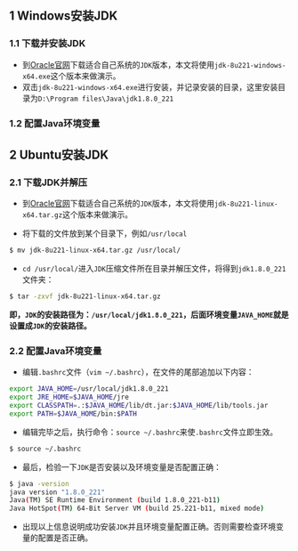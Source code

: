 ## 1 Windows安装JDK
### 1.1 下载并安装JDK
- 到[Oracle官网](https://www.oracle.com/technetwork/java/javase/downloads/jdk8-downloads-2133151.html)下载适合自己系统的`JDK`版本，本文将使用`jdk-8u221-windows-x64.exe`这个版本来做演示。
- 双击`jdk-8u221-windows-x64.exe`进行安装，并记录安装的目录，这里安装目录为`D:\Program files\Java\jdk1.8.0_221`

### 1.2 配置Java环境变量


## 2 Ubuntu安装JDK
### 2.1 下载JDK并解压
- 到[Oracle官网](https://www.oracle.com/technetwork/java/javase/downloads/jdk8-downloads-2133151.html)下载适合自己系统的`JDK`版本，本文将使用`jdk-8u221-linux-x64.tar.gz`这个版本来做演示。

- 将下载的文件放到某个目录下，例如`/usr/local`
```bash
$ mv jdk-8u221-linux-x64.tar.gz /usr/local/
```

- `cd /usr/local/`进入`JDK`压缩文件所在目录并解压文件，将得到`jdk1.8.0_221`文件夹：
```bash
$ tar -zxvf jdk-8u221-linux-x64.tar.gz
```

**即，`JDK`的安装路径为：`/usr/local/jdk1.8.0_221`，后面环境变量`JAVA_HOME`就是设置成`JDK`的安装路径。**

### 2.2 配置Java环境变量
- 编辑`.bashrc`文件（`vim ~/.bashrc`），在文件的尾部追加以下内容：
```bash
export JAVA_HOME=/usr/local/jdk1.8.0_221
export JRE_HOME=$JAVA_HOME/jre
export CLASSPATH=.:$JAVA_HOME/lib/dt.jar:$JAVA_HOME/lib/tools.jar
export PATH=$JAVA_HOME/bin:$PATH
```

- 编辑完毕之后，执行命令：`source ~/.bashrc`来使`.bashrc`文件立即生效。
```bash
$ source ~/.bashrc
```

- 最后，检验一下`JDK`是否安装以及环境变量是否配置正确：
```bash
$ java -version
java version "1.8.0_221"
Java(TM) SE Runtime Environment (build 1.8.0_221-b11)
Java HotSpot(TM) 64-Bit Server VM (build 25.221-b11, mixed mode)
```

- 出现以上信息说明成功安装`JDK`并且环境变量配置正确。否则需要检查环境变量的配置是否正确。

